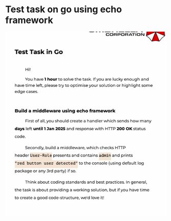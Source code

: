 # Test task on go using echo framework

![alt text](https://github.com/Levap123/test-task-days/blob/master/img/test_task.jpg)

